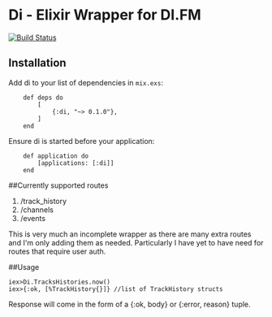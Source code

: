 # Di - Elixir Wrapper for DI.FM

[![Build Status](https://travis-ci.org/JoshuaThompson/di.svg?branch=master)](https://travis-ci.org/JoshuaThompson/di)

## Installation

Add di to your list of dependencies in `mix.exs`:

        def deps do
            [
                {:di, "~> 0.1.0"},
            ]
        end
        
Ensure di is started before your application:
 
        def application do
            [applications: [:di]]
        end
 

##Currently supported routes
1. /track_history
2. /channels
3. /events

This is very much an incomplete wrapper as there are many extra routes and I'm only
adding them as needed.  Particularly I have yet to have need for routes that require
user auth.

##Usage

```iex
iex>Di.TracksHistories.now()
iex>{:ok, [%TrackHistory{}]} //list of TrackHistory structs
```

Response will come in the form of a {:ok, body} or {:error, reason} tuple.
